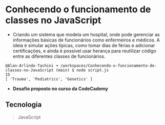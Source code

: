 # Conhecendo o funcionamento de classes no JavaScript

* Criando um sistema que modela um hospital, onde pode gerenciar as informações básicas de funcionários como enfermeiros e médicos. A ideia é simular ações típicas, como tomar dias de férias e adicionar certificações, e  ainda é possível usar herança para reutilizar código entre as diferentes classes de funcionários.

```
@Alan-Arlindo-Tachini ➜ /workspaces/Conhecendo-o-funcionamento-de-classes-no-JavaScript (main) $ node script.js
15
[ 'Trauma', 'Pediatrics', 'Genetics' ]
```
* **Desafio proposto no curso da CodeCademy**

## Tecnologia

> JavaScript
